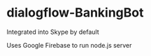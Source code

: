 # dialogflow-BankingBot


Integrated into Skype by default

Uses Google Firebase to run node.js server 
